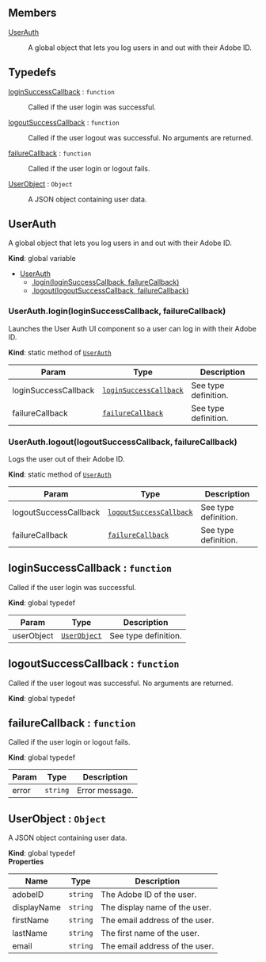 ## Members

<dl>
<dt><a href="#UserAuth">UserAuth</a></dt>
<dd><p>A global object that lets you log users in and out with their Adobe ID.</p>
</dd>
</dl>

## Typedefs

<dl>
<dt><a href="#loginSuccessCallback">loginSuccessCallback</a> : <code>function</code></dt>
<dd><p>Called if the user login was successful.</p>
</dd>
<dt><a href="#logoutSuccessCallback">logoutSuccessCallback</a> : <code>function</code></dt>
<dd><p>Called if the user logout was successful. No arguments are returned.</p>
</dd>
<dt><a href="#failureCallback">failureCallback</a> : <code>function</code></dt>
<dd><p>Called if the user login or logout fails.</p>
</dd>
<dt><a href="#UserObject">UserObject</a> : <code>Object</code></dt>
<dd><p>A JSON object containing user data.</p>
</dd>
</dl>

<a name="UserAuth"></a>

## UserAuth
A global object that lets you log users in and out with their Adobe ID.

**Kind**: global variable  

* [UserAuth](#UserAuth)
    * [.login(loginSuccessCallback, failureCallback)](#UserAuth.login)
    * [.logout(logoutSuccessCallback, failureCallback)](#UserAuth.logout)

<a name="UserAuth.login"></a>

### UserAuth.login(loginSuccessCallback, failureCallback)
Launches the User Auth UI component so a user can log in with their Adobe ID.

**Kind**: static method of <code>[UserAuth](#UserAuth)</code>  

| Param | Type | Description |
| --- | --- | --- |
| loginSuccessCallback | <code>[loginSuccessCallback](#loginSuccessCallback)</code> | See type definition. |
| failureCallback | <code>[failureCallback](#failureCallback)</code> | See type definition. |

<a name="UserAuth.logout"></a>

### UserAuth.logout(logoutSuccessCallback, failureCallback)
Logs the user out of their Adobe ID.

**Kind**: static method of <code>[UserAuth](#UserAuth)</code>  

| Param | Type | Description |
| --- | --- | --- |
| logoutSuccessCallback | <code>[logoutSuccessCallback](#logoutSuccessCallback)</code> | See type definition. |
| failureCallback | <code>[failureCallback](#failureCallback)</code> | See type definition. |

<a name="loginSuccessCallback"></a>

## loginSuccessCallback : <code>function</code>
Called if the user login was successful.

**Kind**: global typedef  

| Param | Type | Description |
| --- | --- | --- |
| userObject | <code>[UserObject](#UserObject)</code> | See type definition. |

<a name="logoutSuccessCallback"></a>

## logoutSuccessCallback : <code>function</code>
Called if the user logout was successful. No arguments are returned.

**Kind**: global typedef  
<a name="failureCallback"></a>

## failureCallback : <code>function</code>
Called if the user login or logout fails.

**Kind**: global typedef  

| Param | Type | Description |
| --- | --- | --- |
| error | <code>string</code> | Error message. |

<a name="UserObject"></a>

## UserObject : <code>Object</code>
A JSON object containing user data.

**Kind**: global typedef  
**Properties**

| Name | Type | Description |
| --- | --- | --- |
| adobeID | <code>string</code> | The Adobe ID of the user. |
| displayName | <code>string</code> | The display name of the user. |
| firstName | <code>string</code> | The email address of the user. |
| lastName | <code>string</code> | The first name of the user. |
| email | <code>string</code> | The email address of the user. |

